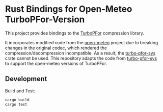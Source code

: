 # Rust Bindings for Open-Meteo TurboPFor-Version

This project provides bindings to the [TurboPFor](https://github.com/powturbo/TurboPFor-Integer-Compression) compression library.

It incorporates modified code from the [open-meteo](https://github.com/open-meteo/open-meteo)
project due to breaking changes in the original codec, which rendered the compression/decompression
incompatible. As a result, the [turbo-pfor-sys](https://github.com/mwlon/turbo-pfor-sys) crate
cannot be used. This repository adapts the code from [turbo-pfor-sys](https://github.com/mwlon/turbo-pfor-sys)
to support the open-meteo versions of TurboPFor.

## Development

Build and Test:

```bash
cargo build
cargo test
```
